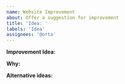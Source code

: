 ```yaml
---
name: Website Improvement
about: Offer a suggestion for improvement
title: 'Idea: '
labels: 'Idea'
assignees: '@orta'
---
```


<!--
  Thanks! We're open to improvements!
-->

<!-- Issue Report -->

**Improvement Idea:**

<!-- Why do it this way? -->

**Why:**

<!-- Are there other ways to do it? -->

**Alternative ideas:**
